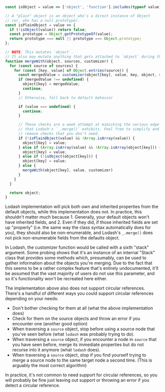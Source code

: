 ```javascript
const isObject = value => ['object', 'function'].includes(typeof value) && value !== null;

// A "plain" object is an object who's a direct instance of Object
// (or, who has a null prototype).
const isPlainObject = value => {
  if (!isObject(value)) return false;
  const prototype = Object.getPrototypeOf(value);
  return prototype === null || prototype === Object.prototype;
};

// NOTE: This mutates `object`.
// It also may mutate anything that gets attached to `object` during the merge.
function mergeWith(object, sources, customizer) {
  for (const source of sources) {
    for (const [key, value] of Object.entries(source)) {
      const mergedValue = customizer(object[key], value, key, object, source);
      if (mergedValue !== undefined) {
        object[key] = mergedValue;
        continue;
      }
      // Otherwise, fall back to default behavior

      if (value === undefined) {
        continue;
      }

      // These checks are a week attempt at mimicking the various edge-case behaviors
      // that Lodash's `_.merge()` exhibits. Feel free to simplify and
      // remove checks that you don't need.
      if (!isPlainObject(value) && !Array.isArray(value)) {
        object[key] = value;
      } else if (Array.isArray(value) && !Array.isArray(object[key])) {
        object[key] = value;
      } else if (!isObject(object[key])) {
        object[key] = value;
      } else {
        mergeWith(object[key], value, customizer)
      }
    }
  }

  return object;
}
```

Lodash implementation will pick both own and inherited properties from the default objects, while this implementation does not. In practice, this shouldn't matter much because 1. Generally, your default objects won't have inherited fields, and 2. Even if they did, if those inherited fields are set up "properly" (i.e. the same way the class syntax automatically does for you), they should also be non-enumerable, and Lodash's `_.merge()` does not pick non-enumerable fields from the defaults object.

In Lodash, the customizer function would be called with a sixth "stack" argument. Some probing shows that it's an instance of an internal "Stack" class that provides some methods which, presumably, can be used to gather information about the objects you're merging. Due to the fact that this seems to be a rather complex feature that's entirely undocumented, it'll be assumed that the vast majority of users do not use this parameter, and so it's functionality won't be recreated here either.

The implementation above also does not support circular references. There's a handful of different ways you could support circular references depending on your needs:
* Don't bother checking for them at all (what the above implementation does)
* Check for them on the source objects and throw an error if you encounter one (another good option)
* When traversing a `source` object, stop before using a source node that you've seen before (what `lodash` was probably trying to do).
* When traversing a `source` object, if you encounter a node in `source` that you have seen before, merge its immediate properties but do not recurse into it anymore (what `lodash` does).
* When traversing a `source` object, stop if you find yourself trying to merge a source node to the same target node a second time. (This is arguably the most correct algorithm)

In practice, it's not common to need support for circular references, so you will probably be fine just leaving out support or throwing an error if you detect a circular reference.